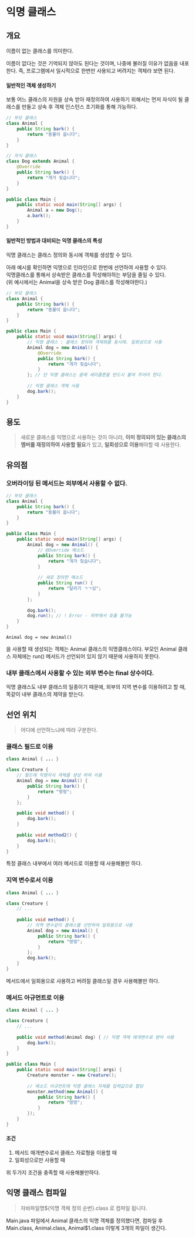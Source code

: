 # 익명 클래스

## 개요&#x20;

이름이 없는 클래스를 의미한다.&#x20;

이름이 없다는 것은 기억되지 않아도 된다는 것이며, 나중에 불러질 이유가 없음을 내포한다. 즉, 프로그램에서 일시적으로 한번만 사용되고 버려지는 객체라 보면 된다.&#x20;



#### 일반적인 객체 생성하기&#x20;

보통 어느 클래스의 자원을 상속 받아 재정의하여 사용하기 위해서는 먼저 자식이 될 클래스를 만들고 상속 후 객체 인스턴스 초기화를 통해 가능하다.&#x20;

```java
// 부모 클래스
class Animal {
    public String bark() {
        return "동물이 웁니다";
    }
}

// 자식 클래스
class Dog extends Animal {
	@Override
    public String bark() {
        return "개가 짖습니다";
    }
}

public class Main {
    public static void main(String[] args) {
        Animal a = new Dog();
        a.bark();
    }
}
```

#### 일반적인 방법과 대비되는 익명 클래스의 특성&#x20;

익명 클래스는 클래스 정의와 동시에 객체를 생성할 수 있다.&#x20;

아래 예시를 확인하면 익명으로 인라인으로 한번에 선언하여 사용할 수 있다. \
익명클래스를 통해서 상속받은 클래스를 작성해야하는 부담을 줄일 수 있다. \
(위 예시에서는 Animal을 상속 받은 Dog 클래스를 작성해야한다.)&#x20;

```java
// 부모 클래스
class Animal {
    public String bark() {
        return "동물이 웁니다";
    }
}

public class Main {
    public static void main(String[] args) {
        // 익명 클래스 : 클래스 정의와 객체화를 동시에. 일회성으로 사용
        Animal dog = new Animal() {
            @Override
            public String bark() {
                return "개가 짖습니다";
            }
        }; // 단 익명 클래스는 끝에 세미콜론을 반드시 붙여 주어야 한다.
        	
        // 익명 클래스 객체 사용
        dog.bark();
    }
}
```



## 용도&#x20;

> 새로운 클래스를 익명으로 사용하는 것이 아니라, **이미 정의되어 있는 클래스의 멤버를 재정의하여 사용할 필요**가 있고, **일회성으로 이용**해야할 때 사용한다.&#x20;



## 유의점&#x20;

### 오버라이딩 된 메서드는 외부에서 사용할 수 없다.&#x20;

```java
// 부모 클래스
class Animal {
    public String bark() {
        return "동물이 웁니다";
    }
}

public class Main {
    public static void main(String[] args) {
        Animal dog = new Animal() {
            // @Override 메소드
            public String bark() {
                return "개가 짖습니다";
            }
            
            // 새로 정의한 메소드
            public String run() {
                return "달리기 ㄱㄱ싱";
            }
        };
        
        dog.bark();
        dog.run(); // ! Error - 외부에서 호출 불가능
    }
}

```



```
Animal dog = new Animal()
```

을 사용할 때 생성되는 객체는 Animal 클래스의 익명클래스이다. 부모인 Animal 클래스 자체에는 run() 메서드가 선언되어 있지 않기 때문에 사용하지 못한다.&#x20;



### 내부 클래스에서 사용할 수 있는 외부 변수는 final 상수이다.&#x20;

익명 클래스도 내부 클래스의 일종이기 때문에, 외부의 지역 변수를 이용하려고 할 때, 똑같이 내부 클래스의 제약을 받는다.&#x20;





## 선언 위치&#x20;

> 어디에 선언하느냐에 따라 구분한다.&#x20;

### 클래스 필드로 이용&#x20;

```java
class Animal { ... }

class Creature {
    // 필드에 익명자식 객체를 생성 하여 이용
    Animal dog = new Animal() {
        public String bark() {
            return "멍멍";
        }
    };

    public void method() {
        dog.bark();
    }
    
    public void method2() {
        dog.bark();
    }
}
```

특정 클래스 내부에서 여러 메서드로 이용할 때 사용해볼만 하다.&#x20;



### 지역 변수로서 이용&#x20;

```java
class Animal { ... }

class Creature {
	// ...
    
    public void method() {
    	// 지역 변수같이 클래스를 선언하여 일회용으로 사용
        Animal dog = new Animal() {
            public String bark() {
                return "멍멍";
            }
        };
        dog.bark();
    }
}
```

메서드에서 일회용으로 사용하고 버려질 클래스일 경우 사용해볼만 하다.&#x20;



### 메서드 아규먼트로 이용&#x20;

```java
class Animal { ... }

class Creature {
	// ...
    
    public void method(Animal dog) { // 익명 객체 매개변수로 받아 사용
        dog.bark();
    }
}

public class Main {
    public static void main(String[] args) {
        Creature monster = new Creature();
        
        // 메소드 아규먼트에 익명 클래스 자체를 입력값으로 할당
        monster.method(new Animal() {
            public String bark() {
                return "멍멍";
            }
        });
    }
}
```

#### 조건&#x20;

1. 메서드 매개변수로서 클래스 자료형을 이용할 때&#x20;
2. 일회성으로만 사용할 때&#x20;

위 두가지 조건을 충족할 때 사용해볼만하다.&#x20;





## 익명 클래스 컴파일&#x20;

> 자바파일명${익명 객체 정의 순번}.class 로 컴파일 됩니다.&#x20;

Main.java 파일에서 Animal 클래스의 익명 객체를 정의했다면, 컴파일 후 Main.class, Animal.class, Animal$1.class 이렇게 3개의 파일이 생긴다.&#x20;



